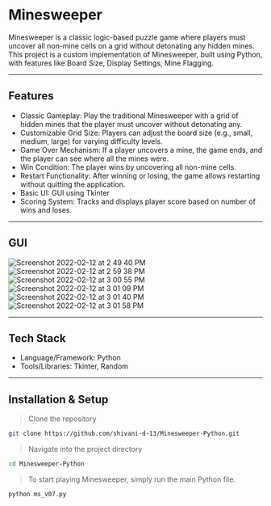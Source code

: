 # Minesweeper

Minesweeper is a classic logic-based puzzle game where players must uncover all non-mine cells on a grid without detonating any hidden mines. This project is a custom implementation of Minesweeper, built using Python, with features like Board Size, Display Settings, Mine Flagging.

---

## Features

- Classic Gameplay: Play the traditional Minesweeper with a grid of hidden mines that the player must uncover without detonating any.
- Customizable Grid Size: Players can adjust the board size (e.g., small, medium, large) for varying difficulty levels.
- Game Over Mechanism: If a player uncovers a mine, the game ends, and the player can see where all the mines were.
- Win Condition: The player wins by uncovering all non-mine cells.
- Restart Functionality: After winning or losing, the game allows restarting without quitting the application.
- Basic UI: GUI using Tkinter
- Scoring System: Tracks and displays player score based on number of wins and loses.

---

## GUI

![Screenshot 2022-02-12 at 2 49 40 PM](https://github.com/user-attachments/assets/c68573a3-313f-4557-b447-4a2031dbffc8)
![Screenshot 2022-02-12 at 2 59 38 PM](https://github.com/user-attachments/assets/5d781485-b370-435c-8d46-52d3734b956b)
![Screenshot 2022-02-12 at 3 00 55 PM](https://github.com/user-attachments/assets/9f85206a-3aee-42b5-94fb-ce44e1870c6a)
![Screenshot 2022-02-12 at 3 01 09 PM](https://github.com/user-attachments/assets/3f13e720-7e53-4a72-8a9e-ad2d3fafb1cc)
![Screenshot 2022-02-12 at 3 01 40 PM](https://github.com/user-attachments/assets/b4933eaa-4ea0-4e76-9692-97204e14b8d9)
![Screenshot 2022-02-12 at 3 01 58 PM](https://github.com/user-attachments/assets/501317a8-975a-447a-a6bf-582b8c340394)

---

## Tech Stack

- Language/Framework: Python
- Tools/Libraries: Tkinter, Random

---

## Installation & Setup

> Clone the repository

```bash
git clone https://github.com/shivani-d-13/Minesweeper-Python.git
```

> Navigate into the project directory

```bash
cd Minesweeper-Python
```

> To start playing Minesweeper, simply run the main Python file.

```bash
python ms_v07.py
```
